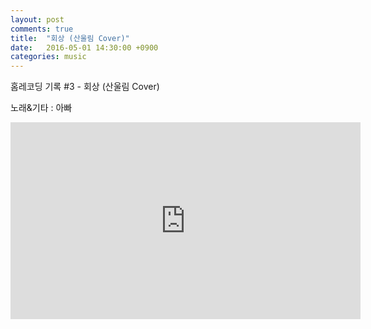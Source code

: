 ```yaml
---
layout: post
comments: true
title:  "회상 (산울림 Cover)"
date:   2016-05-01 14:30:00 +0900
categories: music
---
```

홈레코딩 기록 #3 - 회상 (산울림 Cover)

노래&기타 : 아빠

<iframe width="560" height="315" src="https://www.youtube-nocookie.com/embed/h5zEqgXz77M" frameborder="0" allow="autoplay; encrypted-media" allowfullscreen></iframe>

